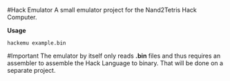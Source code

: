 #Hack Emulator
A small emulator project for the Nand2Tetris Hack Computer.  

**Usage**  
```
hackemu example.bin
```

#Important
The emulator by itself only reads **.bin** files and thus requires an assembler to assemble the Hack Language to binary. That will be done on a separate project.